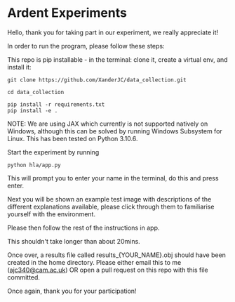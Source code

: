# Ardent Experiments

Hello, thank you for taking part in our experiment, we really appreciate it!

In order to run the program, please follow these steps:

This repo is pip installable - in the terminal: clone it, create a virtual env, and install it:

```shell
git clone https://github.com/XanderJC/data_collection.git

cd data_collection

pip install -r requirements.txt
pip install -e .
```
NOTE: We are using JAX which currently is not supported natively on Windows, although this can be solved by running Windows Subsystem for Linux.
This has been tested on Python 3.10.6.

Start the experiment by running
```shell
python hla/app.py
```

This will prompt you to enter your name in the terminal, do this and press enter.

Next you will be shown an example test image with descriptions of the different explanations available, please click through them to familiarise yourself with the environment.

Please then follow the rest of the instructions in app.

This shouldn't take longer than about 20mins.

Once over, a results file called results_{YOUR_NAME}.obj should have been created in the home directory. Please either email this to me (ajc340@cam.ac.uk) OR open a pull request on this repo with this file committed. 

Once again, thank you for your participation!



